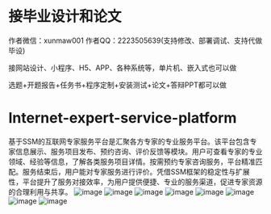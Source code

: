 # 接毕业设计和论文
作者微信：xunmaw001  作者QQ：2223505639(支持修改、部署调试、支持代做毕设)

接网站设计、小程序、H5、APP、各种系统等，单片机、嵌入式也可以做

选题+开题报告+任务书+程序定制+安装测试+论文+答辩PPT都可以做
# Internet-expert-service-platform
基于SSM的互联网专家服务平台是汇聚各方专家的专业服务平台。该平台包含专家信息展示、服务项目发布、预约咨询、评价反馈等模块。用户可查看专家的专业领域、经验等信息，了解各类服务项目详情。按需预约专家咨询服务，平台精准匹配。服务结束后，用户能对专家服务进行评价。凭借SSM框架的稳定性与扩展性，平台提升了服务对接效率，为用户提供便捷、专业的服务渠道，促进专家资源的合理利用与共享。
![image](https://github.com/user-attachments/assets/0386d1ad-0162-4a96-b052-bb5ea890fc58)
![image](https://github.com/user-attachments/assets/9cea5d61-6c76-4987-a0bf-0bf36454c43e)
![image](https://github.com/user-attachments/assets/398c4dc2-f10f-4c39-9e6b-779d1bf5bafe)
![image](https://github.com/user-attachments/assets/cd8820b3-223a-49ba-b958-4e218ef1cc77)
![image](https://github.com/user-attachments/assets/1d4c95b3-301f-478e-b765-2763b9e11fe4)
![image](https://github.com/user-attachments/assets/db06414d-bb62-4519-94c3-14154c01c438)
![image](https://github.com/user-attachments/assets/4b6e384f-901a-4882-8416-513f0896da5e)
![image](https://github.com/user-attachments/assets/b23a03e9-a035-40a4-b793-c1016e4196de)
